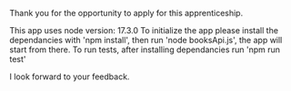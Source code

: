 Thank you for the opportunity to apply for this apprenticeship.

This app uses node version: 17.3.0
To initialize the app please install the dependancies with 'npm install', then run 'node booksApi.js', the app will start from there.
To run tests, after installing dependancies run 'npm run test'

I look forward to your feedback.
